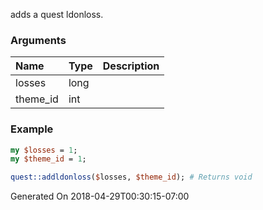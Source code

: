 adds a quest ldonloss.
### Arguments
**Name**|**Type**|**Description**
:---|:---|:---
losses|long|
theme_id|int|

### Example

```perl
my $losses = 1;
my $theme_id = 1;

quest::addldonloss($losses, $theme_id); # Returns void
```


Generated On 2018-04-29T00:30:15-07:00